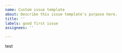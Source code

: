 ```yaml
---
name: Custom issue template
about: Describe this issue template's purpose here.
title: ''
labels: good first issue
assignees: ''

---
```


test
